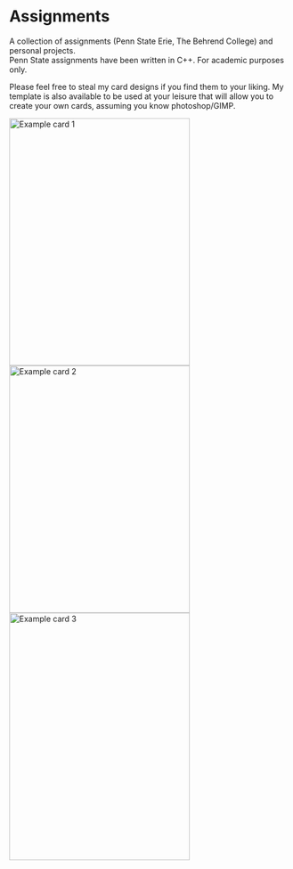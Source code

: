 # Assignments

A collection of assignments (Penn State Erie, The Behrend College) and personal projects.  
Penn State assignments have been written in C++. For academic purposes only.  

Please feel free to steal my card designs if you find them to your liking.
My template is also available to be used at your leisure that will allow you to create your own cards, assuming you know photoshop/GIMP.

<img src="https://github.com/Puzz1ebox/Project-Vault/blob/main/Projects/Tabletop%20RPG%20Card%20Creation/Shadow%20Blade.png" width="324" height="444" alt="Example card 1"> <img src="https://github.com/Puzz1ebox/Project-Vault/blob/main/Projects/Tabletop%20RPG%20Card%20Creation/Shield.png" width="324" height="444" alt="Example card 2"> <img src="https://github.com/Puzz1ebox/Project-Vault/blob/main/Projects/Tabletop%20RPG%20Card%20Creation/Wall%20of%20Light.png" width="324" height="444" alt="Example card 3">
